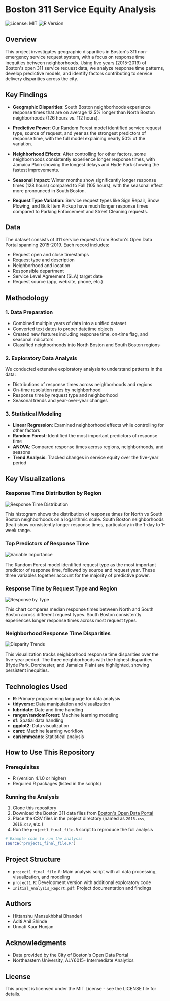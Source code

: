 # Boston 311 Service Equity Analysis

![License: MIT](https://img.shields.io/badge/License-MIT-yellow.svg)
![R Version](https://img.shields.io/badge/R-v4.1.0+-blue.svg)

## Overview

This project investigates geographic disparities in Boston's 311 non-emergency service request system, with a focus on response time inequities between neighborhoods. Using five years (2015-2019) of Boston's open 311 service request data, we analyze response time patterns, develop predictive models, and identify factors contributing to service delivery disparities across the city.

## Key Findings

- **Geographic Disparities**: South Boston neighborhoods experience response times that are on average 12.5% longer than North Boston neighborhoods (126 hours vs. 112 hours).

- **Predictive Power**: Our Random Forest model identified service request type, source of request, and year as the strongest predictors of response time, with the full model explaining nearly 50% of the variation.

- **Neighborhood Effects**: After controlling for other factors, some neighborhoods consistently experience longer response times, with Jamaica Plain showing the longest delays and Hyde Park showing the fastest improvements.

- **Seasonal Impact**: Winter months show significantly longer response times (128 hours) compared to Fall (105 hours), with the seasonal effect more pronounced in South Boston.

- **Request Type Variation**: Service request types like Sign Repair, Snow Plowing, and Bulk Item Pickup have much longer response times compared to Parking Enforcement and Street Cleaning requests.

## Data

The dataset consists of 311 service requests from Boston's Open Data Portal spanning 2015-2019. Each record includes:

- Request open and close timestamps
- Request type and description
- Neighborhood and location
- Responsible department
- Service Level Agreement (SLA) target date
- Request source (app, website, phone, etc.)

## Methodology

### 1. Data Preparation

- Combined multiple years of data into a unified dataset
- Converted text dates to proper datetime objects
- Created new features including response time, on-time flag, and seasonal indicators
- Classified neighborhoods into North Boston and South Boston regions

### 2. Exploratory Data Analysis

We conducted extensive exploratory analysis to understand patterns in the data:

- Distributions of response times across neighborhoods and regions
- On-time resolution rates by neighborhood
- Response time by request type and neighborhood
- Seasonal trends and year-over-year changes

### 3. Statistical Modeling

- **Linear Regression**: Examined neighborhood effects while controlling for other factors
- **Random Forest**: Identified the most important predictors of response time
- **ANOVA**: Compared response times across regions, neighborhoods, and seasons
- **Trend Analysis**: Tracked changes in service equity over the five-year period

## Key Visualizations

### Response Time Distribution by Region
![Response Time Distribution](https://github.com/hittanshubhanderi20/Boston-311-Service-Equity-Analysis/blob/main/response_time_dist.png)

This histogram shows the distribution of response times for North vs South Boston neighborhoods on a logarithmic scale. South Boston neighborhoods (teal) show consistently longer response times, particularly in the 1-day to 1-week range.

### Top Predictors of Response Time
![Variable Importance](https://github.com/hittanshubhanderi20/Boston-311-Service-Equity-Analysis/blob/main/variable_importance.png)

The Random Forest model identified request type as the most important predictor of response time, followed by source and request year. These three variables together account for the majority of predictive power.

### Response Time by Request Type and Region
![Response by Type](https://github.com/hittanshubhanderi20/Boston-311-Service-Equity-Analysis/blob/main/response_by_type.png)

This chart compares median response times between North and South Boston across different request types. South Boston consistently experiences longer response times across most request types.

### Neighborhood Response Time Disparities
![Disparity Trends](https://github.com/hittanshubhanderi20/Boston-311-Service-Equity-Analysis/blob/main/disparity_trends.png)

This visualization tracks neighborhood response time disparities over the five-year period. The three neighborhoods with the highest disparities (Hyde Park, Dorchester, and Jamaica Plain) are highlighted, showing persistent inequities.

## Technologies Used

- **R**: Primary programming language for data analysis
- **tidyverse**: Data manipulation and visualization
- **lubridate**: Date and time handling
- **ranger/randomForest**: Machine learning modeling
- **sf**: Spatial data handling
- **ggplot2**: Data visualization
- **caret**: Machine learning workflow
- **car/emmeans**: Statistical analysis

## How to Use This Repository

### Prerequisites

- R (version 4.1.0 or higher)
- Required R packages (listed in the scripts)

### Running the Analysis

1. Clone this repository
2. Download the Boston 311 data files from [Boston's Open Data Portal](https://data.boston.gov/dataset/311-service-requests)
3. Place the CSV files in the project directory (named as `2015.csv`, `2016.csv`, etc.)
4. Run the `project1_final_file.R` script to reproduce the full analysis

```r
# Example code to run the analysis
source("project1_final_file.R")
```

## Project Structure

- `project1_final_file.R`: Main analysis script with all data processing, visualization, and modeling
- `project1.R`: Development version with additional exploratory code
- `Initial_Analysis_Report.pdf`: Project documentation and findings

## Authors

- Hittanshu Mansukhbhai Bhanderi
- Aditi Anil Shinde
- Unnati Kaur Hunjan

## Acknowledgments

- Data provided by the City of Boston's Open Data Portal
- Northeastern University, ALY6015- Intermediate Analytics

## License

This project is licensed under the MIT License - see the LICENSE file for details.
